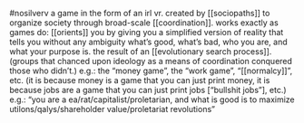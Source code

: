 #nosilverv 
a game in the form of an irl vr. 
created by [[sociopaths]] to organize society through broad-scale [[coordination]].
works exactly as games do: [[orients]] you by giving you a simplified version of reality that tells you without any ambiguity what’s good, what’s bad, who you are, and what your purpose is. 
the result of an [[evolutionary search process]]. (groups that chanced upon ideology as a means of coordination conquered those who didn’t.)
e.g.: the “money game”, the “work game”, “[[normalcy]]”, etc. (it is because money is a game that you can just print money, it is because jobs are a game that you can just print jobs [“bullshit jobs”], etc.)
e.g.: “you are a ea/rat/capitalist/proletarian, and what is good is to maximize utilons/qalys/shareholder value/proletariat revolutions”
